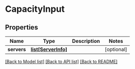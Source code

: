 # CapacityInput


## Properties
Name | Type | Description | Notes
------------ | ------------- | ------------- | -------------
**servers** | [**list[ServerInfo]**](ServerInfo.md) |  | [optional] 

[[Back to Model list]](../README.md#documentation-for-models) [[Back to API list]](../README.md#documentation-for-api-endpoints) [[Back to README]](../README.md)


